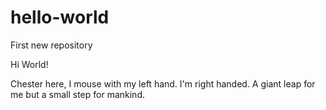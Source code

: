 # hello-world
First new repository

Hi World!

Chester here, I mouse with my left hand. I'm right handed.
A giant leap for me but a small step for mankind.

